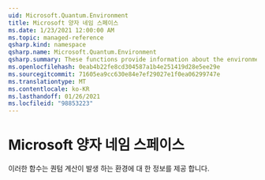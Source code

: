 ```yaml
---
uid: Microsoft.Quantum.Environment
title: Microsoft 양자 네임 스페이스
ms.date: 1/23/2021 12:00:00 AM
ms.topic: managed-reference
qsharp.kind: namespace
qsharp.name: Microsoft.Quantum.Environment
qsharp.summary: These functions provide information about the environment in which the quantum computation is occuring.
ms.openlocfilehash: 0eab4b22fe8cd304587a1b4e251419d28e5ee29e
ms.sourcegitcommit: 71605ea9cc630e84e7ef29027e1f0ea06299747e
ms.translationtype: MT
ms.contentlocale: ko-KR
ms.lasthandoff: 01/26/2021
ms.locfileid: "98853223"
---
```

# <a name="microsoftquantumenvironment-namespace"></a>Microsoft 양자 네임 스페이스

이러한 함수는 퀀텀 계산이 발생 하는 환경에 대 한 정보를 제공 합니다.

